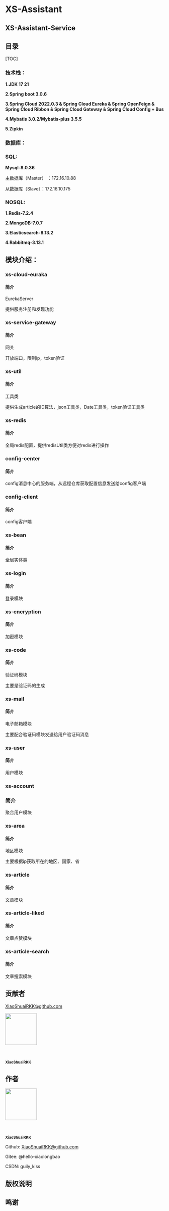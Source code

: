 # XS-Assistant

## XS-Assistant-Service

## 目录

[TOC]

### 技术栈：

**1.JDK 17 21**

**2.Spring boot 3.0.6**

**3.Spring Cloud 2022.0.3 & Spring Cloud Eureka & Spring OpenFeign & Spring Cloud Ribbon & Spring Cloud Gateway & Spring Cloud Config + Bus**

**4.Mybatis 3.0.2/Mybatis-plus 3.5.5**

**5.Zipkin**

### 数据库：

### SQL: 

**Mysql-8.0.36**

主数据库（Master） ：172.16.10.88

从数据库（Slave）：172.16.10.175

### NOSQL: 

**1.Redis-7.2.4**

**2.MongoDB-7.0.7**

**3.Elasticsearch-8.13.2**

**4.Rabbitmq-3.13.1**

## 模块介绍：

### xs-cloud-euraka

#### 简介

EurekaServer

提供服务注册和发现功能

### xs-service-gateway

#### 简介

网关

开放端口，限制ip，token验证

### xs-util

#### 简介

工具类

提供生成article的ID算法，json工具类，Date工具类，token验证工具类

### xs-redis

#### 简介

全局redis配置，提供redisUtil类方便对redis进行操作

### config-center

#### 简介

config消息中心的服务端，从远程仓库获取配置信息发送给config客户端

### config-client

#### 简介

config客户端

### xs-bean

#### 简介

全局实体类

### xs-login

#### 简介

登录模块

### xs-encryption

#### 简介

加密模块

### xs-code

#### 简介

验证码模块

主要是验证码的生成

### xs-mail

#### 简介

电子邮箱模块

主要配合验证码模块发送给用户验证码消息

### xs-user

#### 简介

用户模块

### xs-account

### 简介

聚合用户模块

### xs-area

#### 简介

地区模块

主要根据ip获取所在的地区、国家、省

### xs-article

#### 简介

文章模块

### xs-article-liked

#### 简介

文章点赞模块

### xs-article-search

#### 简介

文章搜索模块

## 贡献者

XiaoShuaiRKK@github.com

<!-- readme: collaborators,contributors -start -->

<a href="https://github.com/XiaoShuaiRKK">

​	<img src="https://avatars.githubusercontent.com/u/111045365?s=400&u=a38028f043bc13a48ff6e0dbcf8225a1518f5edd&v=4" width="100"/>

<br/>

<sub><b>XiaoShuaiRKK</b></sub>

</a>

<!-- readme: collaborators,contributors -end -->

## 作者

<!-- readme: collaborators,contributors -start -->



<a href="https://github.com/XiaoShuaiRKK">

​	<img src="https://avatars.githubusercontent.com/u/111045365?s=400&u=a38028f043bc13a48ff6e0dbcf8225a1518f5edd&v=4" width="100"/>

<br/>

<sub><b>XiaoShuaiRKK</b></sub>

</a>

<!-- readme: collaborators,contributors -end -->

Github: XiaoShuaiRKK@github.com

Gitee: @hello-xiaolongbao

CSDN: guily_kiss

## 版权说明

## 鸣谢
